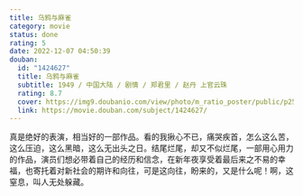 ```yaml
---
title: 乌鸦与麻雀
category: movie
status: done
rating: 5
date: 2022-12-07 04:50:39
douban:
  id: "1424627"
  title: 乌鸦与麻雀
  subtitle: 1949 / 中国大陆 / 剧情 / 郑君里 / 赵丹 上官云珠
  rating: 8.7
  cover: https://img9.doubanio.com/view/photo/m_ratio_poster/public/p2582290536.jpg
  link: https://movie.douban.com/subject/1424627/
---
```


真是绝好的表演，相当好的一部作品。看的我揪心不已，痛哭疾首，怎么这么苦，这么压迫，这么黑暗，这么无出头之日。结尾烂尾，却又不似烂尾，一部用心用力的作品，演员们想必带着自己的经历和信念，在新年夜享受着最后来之不易的幸福，也寄托着对新社会的期许和向往，可是这向往，盼来的，又是什么呢！啊，这窒息，叫人无处躲藏。